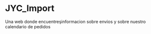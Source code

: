 # JYC_Import
 Una web donde encuentreşinformacion sobre envios y sobre nuestro calendario de pedidos
